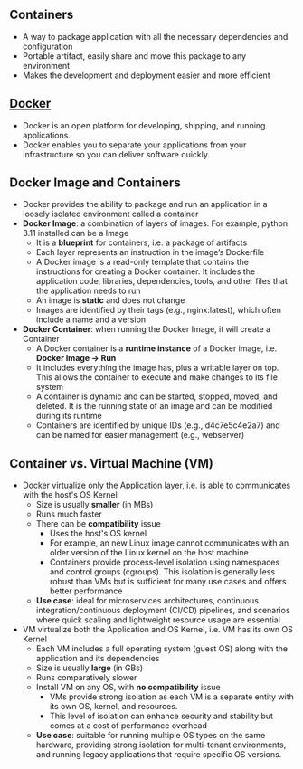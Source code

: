 ## Containers

- A way to package application with all the necessary dependencies and configuration
- Portable artifact, easily share and move this package to any environment
- Makes the development and deployment easier and more efficient



## [Docker](https://docs.docker.com/guides/docker-overview/)
- Docker is an open platform for developing, shipping, and running applications. 
- Docker enables you to separate your applications from your infrastructure so you can deliver software quickly.


## Docker Image and Containers
- Docker provides the ability to package and run an application in a loosely isolated environment called a container
- __Docker Image__: a combination of layers of images. For example, python 3.11 installed can be a Image
    - It is a __blueprint__ for containers, i.e. a package of artifacts
    - Each layer represents an instruction in the image’s Dockerfile
    - A Docker image is a read-only template that contains the instructions for creating a Docker container. It includes the application code, libraries, dependencies, tools, and other files that the application needs to run
    - An image is __static__ and does not change
    - Images are identified by their tags (e.g., nginx:latest), which often include a name and a version
- __Docker Container__: when running the Docker Image, it will create a Container
    - A Docker container is a __runtime instance__ of a Docker image, i.e. __Docker Image -> Run__
    - It includes everything the image has, plus a writable layer on top. This allows the container to execute and make changes to its file system
    - A container is dynamic and can be started, stopped, moved, and deleted. It is the running state of an image and can be modified during its runtime
    - Containers are identified by unique IDs (e.g., d4c7e5c4e2a7) and can be named for easier management (e.g., webserver)


## Container vs. Virtual Machine (VM)
- Docker virtualize only the Application layer, i.e. is able to communicates with the host's OS Kernel
    - Size is usually __smaller__ (in MBs)
    - Runs much faster
    - There can be __compatibility__ issue
        - Uses the host's OS kernel
        - For example, an new Linux image cannot communicates with an older version of the Linux kernel on the host machine
        - Containers provide process-level isolation using namespaces and control groups (cgroups). This isolation is generally less robust than VMs but is sufficient for many use cases and offers better performance
    - __Use case__: ideal for microservices architectures, continuous integration/continuous deployment (CI/CD) pipelines, and scenarios where quick scaling and lightweight resource usage are essential
- VM virtualize both the Application and OS Kernel, i.e. VM has its own OS Kernel
    - Each VM includes a full operating system (guest OS) along with the application and its dependencies
    - Size is usually __large__ (in GBs)
    - Runs comparatively slower
    - Install VM on any OS, with __no compatibility__ issue
        - VMs provide strong isolation as each VM is a separate entity with its own OS, kernel, and resources. 
        - This level of isolation can enhance security and stability but comes at a cost of performance overhead
    - __Use case__: suitable for running multiple OS types on the same hardware, providing strong isolation for multi-tenant environments, and running legacy applications that require specific OS versions.
